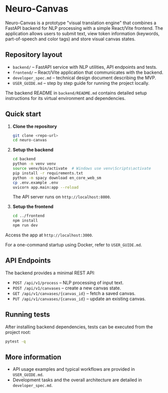 # Neuro-Canvas

Neuro-Canvas is a prototype "visual translation engine" that combines a FastAPI
backend for NLP processing with a simple React/Vite frontend. The application
allows users to submit text, view token information (keywords, part-of-speech and
color tags) and store visual canvas states.

## Repository layout

- `backend/` – FastAPI service with NLP utilities, API endpoints and tests.
- `frontend/` – React/Vite application that communicates with the backend.
- `developer_spec.md` – technical design document describing the MVP.
- `USER_GUIDE.md` – step by step guide for running the project locally.

The backend README in `backend/README.md` contains detailed setup
instructions for its virtual environment and dependencies.

## Quick start

1. **Clone the repository**
   ```bash
   git clone <repo-url>
   cd neuro-canvas
   ```
2. **Setup the backend**
   ```bash
   cd backend
   python -m venv venv
   source venv/bin/activate  # Windows use venv\Scripts\activate
   pip install -r requirements.txt
   python -m spacy download en_core_web_sm
   cp .env.example .env
   uvicorn app.main:app --reload
   ```
   The API server runs on `http://localhost:8000`.

3. **Setup the frontend**
   ```bash
   cd ../frontend
   npm install
   npm run dev
   ```
Access the app at `http://localhost:3000`.

For a one-command startup using Docker, refer to `USER_GUIDE.md`.

## API Endpoints

The backend provides a minimal REST API:

- `POST /api/v1/process` – NLP processing of input text.
- `POST /api/v1/canvases` – create a new canvas state.
- `GET /api/v1/canvases/{canvas_id}` – fetch a saved canvas.
- `PUT /api/v1/canvases/{canvas_id}` – update an existing canvas.

## Running tests

After installing backend dependencies, tests can be executed from the project
root:

```bash
pytest -q
```

## More information

- API usage examples and typical workflows are provided in `USER_GUIDE.md`.
- Development tasks and the overall architecture are detailed in
  `developer_spec.md`.

